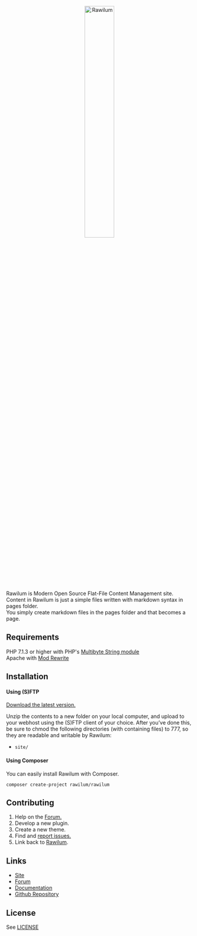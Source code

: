 <p align="center">
    <img src="https://github.com/rawilum/rawilum/blob/dev/rawilum-logo-big.jpg?raw=true" alt="Rawilum" width="40%" height="40%" />
</p>

Rawilum is Modern Open Source Flat-File Content Management site.  
Content in Rawilum is just a simple files written with markdown syntax in pages folder.   
You simply create markdown files in the pages folder and that becomes a page.

## Requirements
PHP 7.1.3 or higher with PHP's [Multibyte String module](http://php.net/mbstring)   
Apache with [Mod Rewrite](http://httpd.apache.org/docs/current/mod/mod_rewrite.html)  

## Installation

#### Using (S)FTP

[Download the latest version.](http://rawilum.org/download)  

Unzip the contents to a new folder on your local computer, and upload to your webhost using the (S)FTP client of your choice. After you’ve done this, be sure to chmod the following directories (with containing files) to 777, so they are readable and writable by Rawilum:  
* `site/`

#### Using Composer

You can easily install Rawilum with Composer.

```
composer create-project rawilum/rawilum
```

## Contributing
1. Help on the [Forum.](http://forum.rawilum.org)
2. Develop a new plugin.
3. Create a new theme.
4. Find and [report issues.](https://github.com/rawilum/rawilum/issues)
5. Link back to [Rawilum](http://rawilum.org).

## Links
- [Site](http://rawilum.org)
- [Forum](http://forum.rawilum.org)
- [Documentation](http://rawilum.org/documentation)
- [Github Repository](https://github.com/rawilum/rawilum)

## License
See [LICENSE](https://github.com/rawilum/rawilum/blob/master/LICENSE.md)
